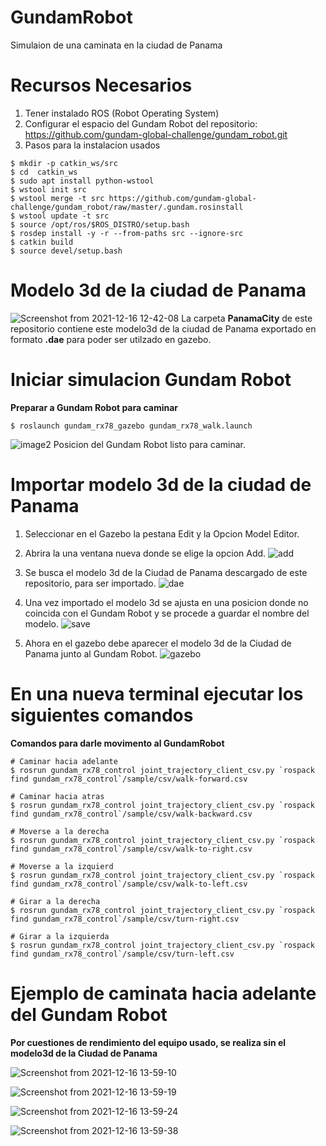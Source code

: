 # GundamRobot

Simulaion de una caminata en la ciudad de Panama

Recursos Necesarios
===================
1. Tener instalado ROS (Robot Operating System)
2. Configurar el espacio del Gundam Robot del repositorio: https://github.com/gundam-global-challenge/gundam_robot.git
3. Pasos para la instalacion usados

```
$ mkdir -p catkin_ws/src
$ cd  catkin_ws
$ sudo apt install python-wstool
$ wstool init src
$ wstool merge -t src https://github.com/gundam-global-challenge/gundam_robot/raw/master/.gundam.rosinstall
$ wstool update -t src
$ source /opt/ros/$ROS_DISTRO/setup.bash
$ rosdep install -y -r --from-paths src --ignore-src
$ catkin build
$ source devel/setup.bash
```

Modelo 3d de la ciudad de Panama
================================

![Screenshot from 2021-12-16 12-42-08](https://user-images.githubusercontent.com/61398373/146422856-50b3904e-3feb-47b1-bea1-9e77ea6c6ba2.jpg)
La carpeta **PanamaCity** de este repositorio contiene este modelo3d de la ciudad de Panama exportado en formato **.dae** para poder ser utilzado en gazebo.


Iniciar simulacion Gundam Robot
==============================

**Preparar a Gundam Robot para caminar**
```
$ roslaunch gundam_rx78_gazebo gundam_rx78_walk.launch
```

![image2](https://user-images.githubusercontent.com/61398373/146424713-ed34cf68-3669-4dd8-9ffd-f151c7c0e042.jpg)
Posicion del Gundam Robot listo para caminar.


Importar modelo 3d de la ciudad de Panama
=========================================
1. Seleccionar en el Gazebo la pestana Edit y la Opcion Model Editor.


2. Abrira la una ventana nueva donde se elige la opcion Add.
![add](https://user-images.githubusercontent.com/61398373/146429069-0de84448-ffd6-4a1b-90f0-812feb3116ae.jpg)


3. Se busca el modelo 3d de la Ciudad de Panama descargado de este repositorio, para ser importado.
![dae](https://user-images.githubusercontent.com/61398373/146429342-31f400a8-0e9b-46e5-a507-89bc4e66f197.jpg)


4. Una vez importado el modelo 3d se ajusta en una posicion donde no coincida con el Gundam Robot y se procede a guardar el nombre del modelo.
![save](https://user-images.githubusercontent.com/61398373/146429530-9cce062f-9094-4610-938d-84e0612bbc9d.jpg)


5. Ahora en el gazebo debe aparecer el modelo 3d de la Ciudad de Panama junto al Gundam Robot.
![gazebo](https://user-images.githubusercontent.com/61398373/146430675-39921b90-88f9-488d-a2e0-02b5b59b58b9.jpg)



En una nueva terminal ejecutar los siguientes comandos 
============================================================================================

**Comandos para darle movimento al GundamRobot**
```
# Caminar hacia adelante
$ rosrun gundam_rx78_control joint_trajectory_client_csv.py `rospack find gundam_rx78_control`/sample/csv/walk-forward.csv

# Caminar hacia atras
$ rosrun gundam_rx78_control joint_trajectory_client_csv.py `rospack find gundam_rx78_control`/sample/csv/walk-backward.csv

# Moverse a la derecha
$ rosrun gundam_rx78_control joint_trajectory_client_csv.py `rospack find gundam_rx78_control`/sample/csv/walk-to-right.csv

# Moverse a la izquierd
$ rosrun gundam_rx78_control joint_trajectory_client_csv.py `rospack find gundam_rx78_control`/sample/csv/walk-to-left.csv

# Girar a la derecha
$ rosrun gundam_rx78_control joint_trajectory_client_csv.py `rospack find gundam_rx78_control`/sample/csv/turn-right.csv

# Girar a la izquierda
$ rosrun gundam_rx78_control joint_trajectory_client_csv.py `rospack find gundam_rx78_control`/sample/csv/turn-left.csv
```

Ejemplo de caminata hacia adelante del Gundam Robot
===================================================

**Por cuestiones de rendimiento del equipo usado, se realiza sin el modelo3d de la Ciudad de Panama**

![Screenshot from 2021-12-16 13-59-10](https://user-images.githubusercontent.com/61398373/146432318-e9664914-2906-4125-9d58-b6e6db6cd8ed.png)

![Screenshot from 2021-12-16 13-59-19](https://user-images.githubusercontent.com/61398373/146432324-9fd6e63c-e725-4ec5-81bf-12a4ff6e709c.png)

![Screenshot from 2021-12-16 13-59-24](https://user-images.githubusercontent.com/61398373/146432326-abadca5a-2126-46e4-9dc8-67989059ab9f.png)

![Screenshot from 2021-12-16 13-59-38](https://user-images.githubusercontent.com/61398373/146432329-425779ff-ea31-45a1-83e2-430fc7986507.png)
